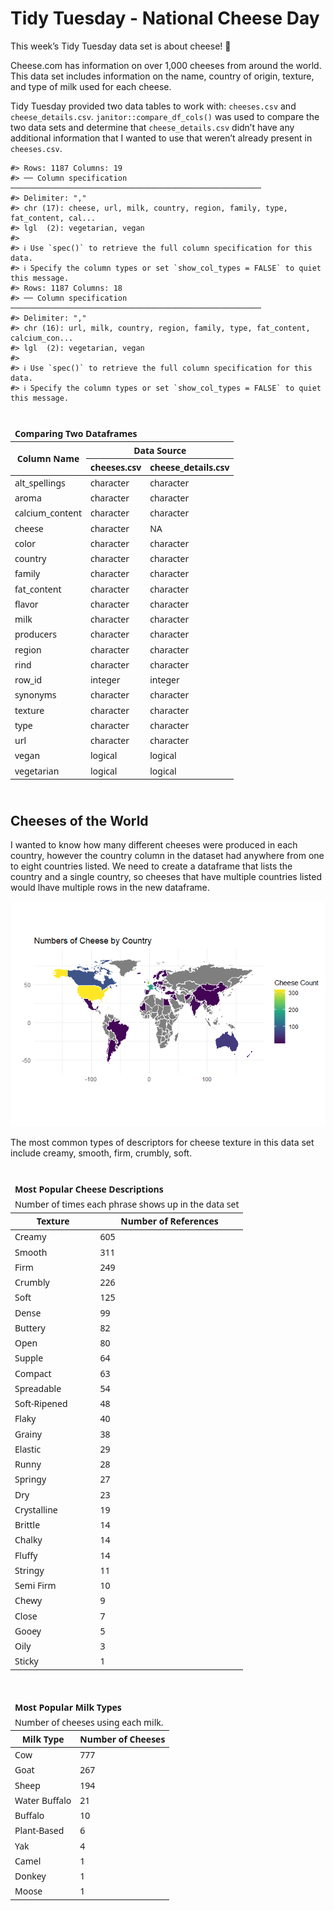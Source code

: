 
<!-- README.md is generated from README.Rmd. Please edit that file -->

# Tidy Tuesday - National Cheese Day

<!-- badges: start -->
<!-- badges: end -->

This week’s Tidy Tuesday data set is about cheese! 🧀

Cheese.com has information on over 1,000 cheeses from around the world.
This data set includes information on the name, country of origin,
texture, and type of milk used for each cheese.

Tidy Tuesday provided two data tables to work with: `cheeses.csv` and
`cheese_details.csv`. `janitor::compare_df_cols()` was used to compare
the two data sets and determine that `cheese_details.csv` didn’t have
any additional information that I wanted to use that weren’t already
present in `cheeses.csv`.

    #> Rows: 1187 Columns: 19
    #> ── Column specification ────────────────────────────────────────────────────────
    #> Delimiter: ","
    #> chr (17): cheese, url, milk, country, region, family, type, fat_content, cal...
    #> lgl  (2): vegetarian, vegan
    #> 
    #> ℹ Use `spec()` to retrieve the full column specification for this data.
    #> ℹ Specify the column types or set `show_col_types = FALSE` to quiet this message.
    #> Rows: 1187 Columns: 18
    #> ── Column specification ────────────────────────────────────────────────────────
    #> Delimiter: ","
    #> chr (16): url, milk, country, region, family, type, fat_content, calcium_con...
    #> lgl  (2): vegetarian, vegan
    #> 
    #> ℹ Use `spec()` to retrieve the full column specification for this data.
    #> ℹ Specify the column types or set `show_col_types = FALSE` to quiet this message.

<div id="cexurmzsrz" style="padding-left:0px;padding-right:0px;padding-top:10px;padding-bottom:10px;overflow-x:auto;overflow-y:auto;width:auto;height:auto;">
<style>#cexurmzsrz table {
  font-family: system-ui, 'Segoe UI', Roboto, Helvetica, Arial, sans-serif, 'Apple Color Emoji', 'Segoe UI Emoji', 'Segoe UI Symbol', 'Noto Color Emoji';
  -webkit-font-smoothing: antialiased;
  -moz-osx-font-smoothing: grayscale;
}
&#10;#cexurmzsrz thead, #cexurmzsrz tbody, #cexurmzsrz tfoot, #cexurmzsrz tr, #cexurmzsrz td, #cexurmzsrz th {
  border-style: none;
}
&#10;#cexurmzsrz p {
  margin: 0;
  padding: 0;
}
&#10;#cexurmzsrz .gt_table {
  display: table;
  border-collapse: collapse;
  line-height: normal;
  margin-left: auto;
  margin-right: auto;
  color: #333333;
  font-size: 16px;
  font-weight: normal;
  font-style: normal;
  background-color: #FFFFFF;
  width: auto;
  border-top-style: solid;
  border-top-width: 2px;
  border-top-color: #A8A8A8;
  border-right-style: none;
  border-right-width: 2px;
  border-right-color: #D3D3D3;
  border-bottom-style: solid;
  border-bottom-width: 2px;
  border-bottom-color: #A8A8A8;
  border-left-style: none;
  border-left-width: 2px;
  border-left-color: #D3D3D3;
}
&#10;#cexurmzsrz .gt_caption {
  padding-top: 4px;
  padding-bottom: 4px;
}
&#10;#cexurmzsrz .gt_title {
  color: #333333;
  font-size: 125%;
  font-weight: initial;
  padding-top: 4px;
  padding-bottom: 4px;
  padding-left: 5px;
  padding-right: 5px;
  border-bottom-color: #FFFFFF;
  border-bottom-width: 0;
}
&#10;#cexurmzsrz .gt_subtitle {
  color: #333333;
  font-size: 85%;
  font-weight: initial;
  padding-top: 3px;
  padding-bottom: 5px;
  padding-left: 5px;
  padding-right: 5px;
  border-top-color: #FFFFFF;
  border-top-width: 0;
}
&#10;#cexurmzsrz .gt_heading {
  background-color: #FFFFFF;
  text-align: center;
  border-bottom-color: #FFFFFF;
  border-left-style: none;
  border-left-width: 1px;
  border-left-color: #D3D3D3;
  border-right-style: none;
  border-right-width: 1px;
  border-right-color: #D3D3D3;
}
&#10;#cexurmzsrz .gt_bottom_border {
  border-bottom-style: solid;
  border-bottom-width: 2px;
  border-bottom-color: #D3D3D3;
}
&#10;#cexurmzsrz .gt_col_headings {
  border-top-style: solid;
  border-top-width: 2px;
  border-top-color: #D3D3D3;
  border-bottom-style: solid;
  border-bottom-width: 2px;
  border-bottom-color: #D3D3D3;
  border-left-style: none;
  border-left-width: 1px;
  border-left-color: #D3D3D3;
  border-right-style: none;
  border-right-width: 1px;
  border-right-color: #D3D3D3;
}
&#10;#cexurmzsrz .gt_col_heading {
  color: #333333;
  background-color: #FFFFFF;
  font-size: 100%;
  font-weight: normal;
  text-transform: inherit;
  border-left-style: none;
  border-left-width: 1px;
  border-left-color: #D3D3D3;
  border-right-style: none;
  border-right-width: 1px;
  border-right-color: #D3D3D3;
  vertical-align: bottom;
  padding-top: 5px;
  padding-bottom: 6px;
  padding-left: 5px;
  padding-right: 5px;
  overflow-x: hidden;
}
&#10;#cexurmzsrz .gt_column_spanner_outer {
  color: #333333;
  background-color: #FFFFFF;
  font-size: 100%;
  font-weight: normal;
  text-transform: inherit;
  padding-top: 0;
  padding-bottom: 0;
  padding-left: 4px;
  padding-right: 4px;
}
&#10;#cexurmzsrz .gt_column_spanner_outer:first-child {
  padding-left: 0;
}
&#10;#cexurmzsrz .gt_column_spanner_outer:last-child {
  padding-right: 0;
}
&#10;#cexurmzsrz .gt_column_spanner {
  border-bottom-style: solid;
  border-bottom-width: 2px;
  border-bottom-color: #D3D3D3;
  vertical-align: bottom;
  padding-top: 5px;
  padding-bottom: 5px;
  overflow-x: hidden;
  display: inline-block;
  width: 100%;
}
&#10;#cexurmzsrz .gt_spanner_row {
  border-bottom-style: hidden;
}
&#10;#cexurmzsrz .gt_group_heading {
  padding-top: 8px;
  padding-bottom: 8px;
  padding-left: 5px;
  padding-right: 5px;
  color: #333333;
  background-color: #FFFFFF;
  font-size: 100%;
  font-weight: initial;
  text-transform: inherit;
  border-top-style: solid;
  border-top-width: 2px;
  border-top-color: #D3D3D3;
  border-bottom-style: solid;
  border-bottom-width: 2px;
  border-bottom-color: #D3D3D3;
  border-left-style: none;
  border-left-width: 1px;
  border-left-color: #D3D3D3;
  border-right-style: none;
  border-right-width: 1px;
  border-right-color: #D3D3D3;
  vertical-align: middle;
  text-align: left;
}
&#10;#cexurmzsrz .gt_empty_group_heading {
  padding: 0.5px;
  color: #333333;
  background-color: #FFFFFF;
  font-size: 100%;
  font-weight: initial;
  border-top-style: solid;
  border-top-width: 2px;
  border-top-color: #D3D3D3;
  border-bottom-style: solid;
  border-bottom-width: 2px;
  border-bottom-color: #D3D3D3;
  vertical-align: middle;
}
&#10;#cexurmzsrz .gt_from_md > :first-child {
  margin-top: 0;
}
&#10;#cexurmzsrz .gt_from_md > :last-child {
  margin-bottom: 0;
}
&#10;#cexurmzsrz .gt_row {
  padding-top: 8px;
  padding-bottom: 8px;
  padding-left: 5px;
  padding-right: 5px;
  margin: 10px;
  border-top-style: solid;
  border-top-width: 1px;
  border-top-color: #D3D3D3;
  border-left-style: none;
  border-left-width: 1px;
  border-left-color: #D3D3D3;
  border-right-style: none;
  border-right-width: 1px;
  border-right-color: #D3D3D3;
  vertical-align: middle;
  overflow-x: hidden;
}
&#10;#cexurmzsrz .gt_stub {
  color: #333333;
  background-color: #FFFFFF;
  font-size: 100%;
  font-weight: initial;
  text-transform: inherit;
  border-right-style: solid;
  border-right-width: 2px;
  border-right-color: #D3D3D3;
  padding-left: 5px;
  padding-right: 5px;
}
&#10;#cexurmzsrz .gt_stub_row_group {
  color: #333333;
  background-color: #FFFFFF;
  font-size: 100%;
  font-weight: initial;
  text-transform: inherit;
  border-right-style: solid;
  border-right-width: 2px;
  border-right-color: #D3D3D3;
  padding-left: 5px;
  padding-right: 5px;
  vertical-align: top;
}
&#10;#cexurmzsrz .gt_row_group_first td {
  border-top-width: 2px;
}
&#10;#cexurmzsrz .gt_row_group_first th {
  border-top-width: 2px;
}
&#10;#cexurmzsrz .gt_summary_row {
  color: #333333;
  background-color: #FFFFFF;
  text-transform: inherit;
  padding-top: 8px;
  padding-bottom: 8px;
  padding-left: 5px;
  padding-right: 5px;
}
&#10;#cexurmzsrz .gt_first_summary_row {
  border-top-style: solid;
  border-top-color: #D3D3D3;
}
&#10;#cexurmzsrz .gt_first_summary_row.thick {
  border-top-width: 2px;
}
&#10;#cexurmzsrz .gt_last_summary_row {
  padding-top: 8px;
  padding-bottom: 8px;
  padding-left: 5px;
  padding-right: 5px;
  border-bottom-style: solid;
  border-bottom-width: 2px;
  border-bottom-color: #D3D3D3;
}
&#10;#cexurmzsrz .gt_grand_summary_row {
  color: #333333;
  background-color: #FFFFFF;
  text-transform: inherit;
  padding-top: 8px;
  padding-bottom: 8px;
  padding-left: 5px;
  padding-right: 5px;
}
&#10;#cexurmzsrz .gt_first_grand_summary_row {
  padding-top: 8px;
  padding-bottom: 8px;
  padding-left: 5px;
  padding-right: 5px;
  border-top-style: double;
  border-top-width: 6px;
  border-top-color: #D3D3D3;
}
&#10;#cexurmzsrz .gt_last_grand_summary_row_top {
  padding-top: 8px;
  padding-bottom: 8px;
  padding-left: 5px;
  padding-right: 5px;
  border-bottom-style: double;
  border-bottom-width: 6px;
  border-bottom-color: #D3D3D3;
}
&#10;#cexurmzsrz .gt_striped {
  background-color: rgba(128, 128, 128, 0.05);
}
&#10;#cexurmzsrz .gt_table_body {
  border-top-style: solid;
  border-top-width: 2px;
  border-top-color: #D3D3D3;
  border-bottom-style: solid;
  border-bottom-width: 2px;
  border-bottom-color: #D3D3D3;
}
&#10;#cexurmzsrz .gt_footnotes {
  color: #333333;
  background-color: #FFFFFF;
  border-bottom-style: none;
  border-bottom-width: 2px;
  border-bottom-color: #D3D3D3;
  border-left-style: none;
  border-left-width: 2px;
  border-left-color: #D3D3D3;
  border-right-style: none;
  border-right-width: 2px;
  border-right-color: #D3D3D3;
}
&#10;#cexurmzsrz .gt_footnote {
  margin: 0px;
  font-size: 90%;
  padding-top: 4px;
  padding-bottom: 4px;
  padding-left: 5px;
  padding-right: 5px;
}
&#10;#cexurmzsrz .gt_sourcenotes {
  color: #333333;
  background-color: #FFFFFF;
  border-bottom-style: none;
  border-bottom-width: 2px;
  border-bottom-color: #D3D3D3;
  border-left-style: none;
  border-left-width: 2px;
  border-left-color: #D3D3D3;
  border-right-style: none;
  border-right-width: 2px;
  border-right-color: #D3D3D3;
}
&#10;#cexurmzsrz .gt_sourcenote {
  font-size: 90%;
  padding-top: 4px;
  padding-bottom: 4px;
  padding-left: 5px;
  padding-right: 5px;
}
&#10;#cexurmzsrz .gt_left {
  text-align: left;
}
&#10;#cexurmzsrz .gt_center {
  text-align: center;
}
&#10;#cexurmzsrz .gt_right {
  text-align: right;
  font-variant-numeric: tabular-nums;
}
&#10;#cexurmzsrz .gt_font_normal {
  font-weight: normal;
}
&#10;#cexurmzsrz .gt_font_bold {
  font-weight: bold;
}
&#10;#cexurmzsrz .gt_font_italic {
  font-style: italic;
}
&#10;#cexurmzsrz .gt_super {
  font-size: 65%;
}
&#10;#cexurmzsrz .gt_footnote_marks {
  font-size: 75%;
  vertical-align: 0.4em;
  position: initial;
}
&#10;#cexurmzsrz .gt_asterisk {
  font-size: 100%;
  vertical-align: 0;
}
&#10;#cexurmzsrz .gt_indent_1 {
  text-indent: 5px;
}
&#10;#cexurmzsrz .gt_indent_2 {
  text-indent: 10px;
}
&#10;#cexurmzsrz .gt_indent_3 {
  text-indent: 15px;
}
&#10;#cexurmzsrz .gt_indent_4 {
  text-indent: 20px;
}
&#10;#cexurmzsrz .gt_indent_5 {
  text-indent: 25px;
}
</style>
<table class="gt_table" data-quarto-disable-processing="false" data-quarto-bootstrap="false">
  <thead>
    <tr class="gt_heading">
      <td colspan="3" class="gt_heading gt_title gt_font_normal gt_bottom_border" style><strong>Comparing Two Dataframes</strong></td>
    </tr>
    &#10;    <tr class="gt_col_headings gt_spanner_row">
      <th class="gt_col_heading gt_columns_bottom_border gt_left" rowspan="2" colspan="1" scope="col" id="Column Name">Column Name</th>
      <th class="gt_center gt_columns_top_border gt_column_spanner_outer" rowspan="1" colspan="2" scope="colgroup" id="Data Source">
        <span class="gt_column_spanner">Data Source</span>
      </th>
    </tr>
    <tr class="gt_col_headings">
      <th class="gt_col_heading gt_columns_bottom_border gt_left" rowspan="1" colspan="1" scope="col" id="cheeses.csv">cheeses.csv</th>
      <th class="gt_col_heading gt_columns_bottom_border gt_left" rowspan="1" colspan="1" scope="col" id="cheese_details.csv">cheese_details.csv</th>
    </tr>
  </thead>
  <tbody class="gt_table_body">
    <tr><td headers="column_name" class="gt_row gt_left">alt_spellings</td>
<td headers="raw_cheese" class="gt_row gt_left">character</td>
<td headers="raw_cheese_details" class="gt_row gt_left">character</td></tr>
    <tr><td headers="column_name" class="gt_row gt_left">aroma</td>
<td headers="raw_cheese" class="gt_row gt_left">character</td>
<td headers="raw_cheese_details" class="gt_row gt_left">character</td></tr>
    <tr><td headers="column_name" class="gt_row gt_left">calcium_content</td>
<td headers="raw_cheese" class="gt_row gt_left">character</td>
<td headers="raw_cheese_details" class="gt_row gt_left">character</td></tr>
    <tr><td headers="column_name" class="gt_row gt_left">cheese</td>
<td headers="raw_cheese" class="gt_row gt_left">character</td>
<td headers="raw_cheese_details" class="gt_row gt_left">NA</td></tr>
    <tr><td headers="column_name" class="gt_row gt_left">color</td>
<td headers="raw_cheese" class="gt_row gt_left">character</td>
<td headers="raw_cheese_details" class="gt_row gt_left">character</td></tr>
    <tr><td headers="column_name" class="gt_row gt_left">country</td>
<td headers="raw_cheese" class="gt_row gt_left">character</td>
<td headers="raw_cheese_details" class="gt_row gt_left">character</td></tr>
    <tr><td headers="column_name" class="gt_row gt_left">family</td>
<td headers="raw_cheese" class="gt_row gt_left">character</td>
<td headers="raw_cheese_details" class="gt_row gt_left">character</td></tr>
    <tr><td headers="column_name" class="gt_row gt_left">fat_content</td>
<td headers="raw_cheese" class="gt_row gt_left">character</td>
<td headers="raw_cheese_details" class="gt_row gt_left">character</td></tr>
    <tr><td headers="column_name" class="gt_row gt_left">flavor</td>
<td headers="raw_cheese" class="gt_row gt_left">character</td>
<td headers="raw_cheese_details" class="gt_row gt_left">character</td></tr>
    <tr><td headers="column_name" class="gt_row gt_left">milk</td>
<td headers="raw_cheese" class="gt_row gt_left">character</td>
<td headers="raw_cheese_details" class="gt_row gt_left">character</td></tr>
    <tr><td headers="column_name" class="gt_row gt_left">producers</td>
<td headers="raw_cheese" class="gt_row gt_left">character</td>
<td headers="raw_cheese_details" class="gt_row gt_left">character</td></tr>
    <tr><td headers="column_name" class="gt_row gt_left">region</td>
<td headers="raw_cheese" class="gt_row gt_left">character</td>
<td headers="raw_cheese_details" class="gt_row gt_left">character</td></tr>
    <tr><td headers="column_name" class="gt_row gt_left">rind</td>
<td headers="raw_cheese" class="gt_row gt_left">character</td>
<td headers="raw_cheese_details" class="gt_row gt_left">character</td></tr>
    <tr><td headers="column_name" class="gt_row gt_left">row_id</td>
<td headers="raw_cheese" class="gt_row gt_left">integer</td>
<td headers="raw_cheese_details" class="gt_row gt_left">integer</td></tr>
    <tr><td headers="column_name" class="gt_row gt_left">synonyms</td>
<td headers="raw_cheese" class="gt_row gt_left">character</td>
<td headers="raw_cheese_details" class="gt_row gt_left">character</td></tr>
    <tr><td headers="column_name" class="gt_row gt_left">texture</td>
<td headers="raw_cheese" class="gt_row gt_left">character</td>
<td headers="raw_cheese_details" class="gt_row gt_left">character</td></tr>
    <tr><td headers="column_name" class="gt_row gt_left">type</td>
<td headers="raw_cheese" class="gt_row gt_left">character</td>
<td headers="raw_cheese_details" class="gt_row gt_left">character</td></tr>
    <tr><td headers="column_name" class="gt_row gt_left">url</td>
<td headers="raw_cheese" class="gt_row gt_left">character</td>
<td headers="raw_cheese_details" class="gt_row gt_left">character</td></tr>
    <tr><td headers="column_name" class="gt_row gt_left">vegan</td>
<td headers="raw_cheese" class="gt_row gt_left">logical</td>
<td headers="raw_cheese_details" class="gt_row gt_left">logical</td></tr>
    <tr><td headers="column_name" class="gt_row gt_left">vegetarian</td>
<td headers="raw_cheese" class="gt_row gt_left">logical</td>
<td headers="raw_cheese_details" class="gt_row gt_left">logical</td></tr>
  </tbody>
  &#10;  
</table>
</div>

## Cheeses of the World

I wanted to know how many different cheeses were produced in each
country, however the country column in the dataset had anywhere from one
to eight countries listed. We need to create a dataframe that lists the
country and a single country, so cheeses that have multiple countries
listed would lhave multiple rows in the new dataframe.

![](README_files/figure-gfm/cheese_map-1.png)<!-- -->

The most common types of descriptors for cheese texture in this data set
include creamy, smooth, firm, crumbly, soft.

<div id="kkfwahpdrv" style="padding-left:0px;padding-right:0px;padding-top:10px;padding-bottom:10px;overflow-x:auto;overflow-y:auto;width:auto;height:auto;">
<style>#kkfwahpdrv table {
  font-family: system-ui, 'Segoe UI', Roboto, Helvetica, Arial, sans-serif, 'Apple Color Emoji', 'Segoe UI Emoji', 'Segoe UI Symbol', 'Noto Color Emoji';
  -webkit-font-smoothing: antialiased;
  -moz-osx-font-smoothing: grayscale;
}
&#10;#kkfwahpdrv thead, #kkfwahpdrv tbody, #kkfwahpdrv tfoot, #kkfwahpdrv tr, #kkfwahpdrv td, #kkfwahpdrv th {
  border-style: none;
}
&#10;#kkfwahpdrv p {
  margin: 0;
  padding: 0;
}
&#10;#kkfwahpdrv .gt_table {
  display: table;
  border-collapse: collapse;
  line-height: normal;
  margin-left: auto;
  margin-right: auto;
  color: #333333;
  font-size: 16px;
  font-weight: normal;
  font-style: normal;
  background-color: #FFFFFF;
  width: auto;
  border-top-style: solid;
  border-top-width: 2px;
  border-top-color: #A8A8A8;
  border-right-style: none;
  border-right-width: 2px;
  border-right-color: #D3D3D3;
  border-bottom-style: solid;
  border-bottom-width: 2px;
  border-bottom-color: #A8A8A8;
  border-left-style: none;
  border-left-width: 2px;
  border-left-color: #D3D3D3;
}
&#10;#kkfwahpdrv .gt_caption {
  padding-top: 4px;
  padding-bottom: 4px;
}
&#10;#kkfwahpdrv .gt_title {
  color: #333333;
  font-size: 125%;
  font-weight: initial;
  padding-top: 4px;
  padding-bottom: 4px;
  padding-left: 5px;
  padding-right: 5px;
  border-bottom-color: #FFFFFF;
  border-bottom-width: 0;
}
&#10;#kkfwahpdrv .gt_subtitle {
  color: #333333;
  font-size: 85%;
  font-weight: initial;
  padding-top: 3px;
  padding-bottom: 5px;
  padding-left: 5px;
  padding-right: 5px;
  border-top-color: #FFFFFF;
  border-top-width: 0;
}
&#10;#kkfwahpdrv .gt_heading {
  background-color: #FFFFFF;
  text-align: center;
  border-bottom-color: #FFFFFF;
  border-left-style: none;
  border-left-width: 1px;
  border-left-color: #D3D3D3;
  border-right-style: none;
  border-right-width: 1px;
  border-right-color: #D3D3D3;
}
&#10;#kkfwahpdrv .gt_bottom_border {
  border-bottom-style: solid;
  border-bottom-width: 2px;
  border-bottom-color: #D3D3D3;
}
&#10;#kkfwahpdrv .gt_col_headings {
  border-top-style: solid;
  border-top-width: 2px;
  border-top-color: #D3D3D3;
  border-bottom-style: solid;
  border-bottom-width: 2px;
  border-bottom-color: #D3D3D3;
  border-left-style: none;
  border-left-width: 1px;
  border-left-color: #D3D3D3;
  border-right-style: none;
  border-right-width: 1px;
  border-right-color: #D3D3D3;
}
&#10;#kkfwahpdrv .gt_col_heading {
  color: #333333;
  background-color: #FFFFFF;
  font-size: 100%;
  font-weight: normal;
  text-transform: inherit;
  border-left-style: none;
  border-left-width: 1px;
  border-left-color: #D3D3D3;
  border-right-style: none;
  border-right-width: 1px;
  border-right-color: #D3D3D3;
  vertical-align: bottom;
  padding-top: 5px;
  padding-bottom: 6px;
  padding-left: 5px;
  padding-right: 5px;
  overflow-x: hidden;
}
&#10;#kkfwahpdrv .gt_column_spanner_outer {
  color: #333333;
  background-color: #FFFFFF;
  font-size: 100%;
  font-weight: normal;
  text-transform: inherit;
  padding-top: 0;
  padding-bottom: 0;
  padding-left: 4px;
  padding-right: 4px;
}
&#10;#kkfwahpdrv .gt_column_spanner_outer:first-child {
  padding-left: 0;
}
&#10;#kkfwahpdrv .gt_column_spanner_outer:last-child {
  padding-right: 0;
}
&#10;#kkfwahpdrv .gt_column_spanner {
  border-bottom-style: solid;
  border-bottom-width: 2px;
  border-bottom-color: #D3D3D3;
  vertical-align: bottom;
  padding-top: 5px;
  padding-bottom: 5px;
  overflow-x: hidden;
  display: inline-block;
  width: 100%;
}
&#10;#kkfwahpdrv .gt_spanner_row {
  border-bottom-style: hidden;
}
&#10;#kkfwahpdrv .gt_group_heading {
  padding-top: 8px;
  padding-bottom: 8px;
  padding-left: 5px;
  padding-right: 5px;
  color: #333333;
  background-color: #FFFFFF;
  font-size: 100%;
  font-weight: initial;
  text-transform: inherit;
  border-top-style: solid;
  border-top-width: 2px;
  border-top-color: #D3D3D3;
  border-bottom-style: solid;
  border-bottom-width: 2px;
  border-bottom-color: #D3D3D3;
  border-left-style: none;
  border-left-width: 1px;
  border-left-color: #D3D3D3;
  border-right-style: none;
  border-right-width: 1px;
  border-right-color: #D3D3D3;
  vertical-align: middle;
  text-align: left;
}
&#10;#kkfwahpdrv .gt_empty_group_heading {
  padding: 0.5px;
  color: #333333;
  background-color: #FFFFFF;
  font-size: 100%;
  font-weight: initial;
  border-top-style: solid;
  border-top-width: 2px;
  border-top-color: #D3D3D3;
  border-bottom-style: solid;
  border-bottom-width: 2px;
  border-bottom-color: #D3D3D3;
  vertical-align: middle;
}
&#10;#kkfwahpdrv .gt_from_md > :first-child {
  margin-top: 0;
}
&#10;#kkfwahpdrv .gt_from_md > :last-child {
  margin-bottom: 0;
}
&#10;#kkfwahpdrv .gt_row {
  padding-top: 8px;
  padding-bottom: 8px;
  padding-left: 5px;
  padding-right: 5px;
  margin: 10px;
  border-top-style: solid;
  border-top-width: 1px;
  border-top-color: #D3D3D3;
  border-left-style: none;
  border-left-width: 1px;
  border-left-color: #D3D3D3;
  border-right-style: none;
  border-right-width: 1px;
  border-right-color: #D3D3D3;
  vertical-align: middle;
  overflow-x: hidden;
}
&#10;#kkfwahpdrv .gt_stub {
  color: #333333;
  background-color: #FFFFFF;
  font-size: 100%;
  font-weight: initial;
  text-transform: inherit;
  border-right-style: solid;
  border-right-width: 2px;
  border-right-color: #D3D3D3;
  padding-left: 5px;
  padding-right: 5px;
}
&#10;#kkfwahpdrv .gt_stub_row_group {
  color: #333333;
  background-color: #FFFFFF;
  font-size: 100%;
  font-weight: initial;
  text-transform: inherit;
  border-right-style: solid;
  border-right-width: 2px;
  border-right-color: #D3D3D3;
  padding-left: 5px;
  padding-right: 5px;
  vertical-align: top;
}
&#10;#kkfwahpdrv .gt_row_group_first td {
  border-top-width: 2px;
}
&#10;#kkfwahpdrv .gt_row_group_first th {
  border-top-width: 2px;
}
&#10;#kkfwahpdrv .gt_summary_row {
  color: #333333;
  background-color: #FFFFFF;
  text-transform: inherit;
  padding-top: 8px;
  padding-bottom: 8px;
  padding-left: 5px;
  padding-right: 5px;
}
&#10;#kkfwahpdrv .gt_first_summary_row {
  border-top-style: solid;
  border-top-color: #D3D3D3;
}
&#10;#kkfwahpdrv .gt_first_summary_row.thick {
  border-top-width: 2px;
}
&#10;#kkfwahpdrv .gt_last_summary_row {
  padding-top: 8px;
  padding-bottom: 8px;
  padding-left: 5px;
  padding-right: 5px;
  border-bottom-style: solid;
  border-bottom-width: 2px;
  border-bottom-color: #D3D3D3;
}
&#10;#kkfwahpdrv .gt_grand_summary_row {
  color: #333333;
  background-color: #FFFFFF;
  text-transform: inherit;
  padding-top: 8px;
  padding-bottom: 8px;
  padding-left: 5px;
  padding-right: 5px;
}
&#10;#kkfwahpdrv .gt_first_grand_summary_row {
  padding-top: 8px;
  padding-bottom: 8px;
  padding-left: 5px;
  padding-right: 5px;
  border-top-style: double;
  border-top-width: 6px;
  border-top-color: #D3D3D3;
}
&#10;#kkfwahpdrv .gt_last_grand_summary_row_top {
  padding-top: 8px;
  padding-bottom: 8px;
  padding-left: 5px;
  padding-right: 5px;
  border-bottom-style: double;
  border-bottom-width: 6px;
  border-bottom-color: #D3D3D3;
}
&#10;#kkfwahpdrv .gt_striped {
  background-color: rgba(128, 128, 128, 0.05);
}
&#10;#kkfwahpdrv .gt_table_body {
  border-top-style: solid;
  border-top-width: 2px;
  border-top-color: #D3D3D3;
  border-bottom-style: solid;
  border-bottom-width: 2px;
  border-bottom-color: #D3D3D3;
}
&#10;#kkfwahpdrv .gt_footnotes {
  color: #333333;
  background-color: #FFFFFF;
  border-bottom-style: none;
  border-bottom-width: 2px;
  border-bottom-color: #D3D3D3;
  border-left-style: none;
  border-left-width: 2px;
  border-left-color: #D3D3D3;
  border-right-style: none;
  border-right-width: 2px;
  border-right-color: #D3D3D3;
}
&#10;#kkfwahpdrv .gt_footnote {
  margin: 0px;
  font-size: 90%;
  padding-top: 4px;
  padding-bottom: 4px;
  padding-left: 5px;
  padding-right: 5px;
}
&#10;#kkfwahpdrv .gt_sourcenotes {
  color: #333333;
  background-color: #FFFFFF;
  border-bottom-style: none;
  border-bottom-width: 2px;
  border-bottom-color: #D3D3D3;
  border-left-style: none;
  border-left-width: 2px;
  border-left-color: #D3D3D3;
  border-right-style: none;
  border-right-width: 2px;
  border-right-color: #D3D3D3;
}
&#10;#kkfwahpdrv .gt_sourcenote {
  font-size: 90%;
  padding-top: 4px;
  padding-bottom: 4px;
  padding-left: 5px;
  padding-right: 5px;
}
&#10;#kkfwahpdrv .gt_left {
  text-align: left;
}
&#10;#kkfwahpdrv .gt_center {
  text-align: center;
}
&#10;#kkfwahpdrv .gt_right {
  text-align: right;
  font-variant-numeric: tabular-nums;
}
&#10;#kkfwahpdrv .gt_font_normal {
  font-weight: normal;
}
&#10;#kkfwahpdrv .gt_font_bold {
  font-weight: bold;
}
&#10;#kkfwahpdrv .gt_font_italic {
  font-style: italic;
}
&#10;#kkfwahpdrv .gt_super {
  font-size: 65%;
}
&#10;#kkfwahpdrv .gt_footnote_marks {
  font-size: 75%;
  vertical-align: 0.4em;
  position: initial;
}
&#10;#kkfwahpdrv .gt_asterisk {
  font-size: 100%;
  vertical-align: 0;
}
&#10;#kkfwahpdrv .gt_indent_1 {
  text-indent: 5px;
}
&#10;#kkfwahpdrv .gt_indent_2 {
  text-indent: 10px;
}
&#10;#kkfwahpdrv .gt_indent_3 {
  text-indent: 15px;
}
&#10;#kkfwahpdrv .gt_indent_4 {
  text-indent: 20px;
}
&#10;#kkfwahpdrv .gt_indent_5 {
  text-indent: 25px;
}
</style>
<table class="gt_table" data-quarto-disable-processing="false" data-quarto-bootstrap="false">
  <thead>
    <tr class="gt_heading">
      <td colspan="2" class="gt_heading gt_title gt_font_normal" style><strong>Most Popular Cheese Descriptions</strong></td>
    </tr>
    <tr class="gt_heading">
      <td colspan="2" class="gt_heading gt_subtitle gt_font_normal gt_bottom_border" style>Number of times each phrase shows up in the data set</td>
    </tr>
    <tr class="gt_col_headings">
      <th class="gt_col_heading gt_columns_bottom_border gt_left" rowspan="1" colspan="1" scope="col" id="Texture">Texture</th>
      <th class="gt_col_heading gt_columns_bottom_border gt_right" rowspan="1" colspan="1" scope="col" id="Number of References">Number of References</th>
    </tr>
  </thead>
  <tbody class="gt_table_body">
    <tr><td headers="texture" class="gt_row gt_left">Creamy</td>
<td headers="count" class="gt_row gt_right">605</td></tr>
    <tr><td headers="texture" class="gt_row gt_left">Smooth</td>
<td headers="count" class="gt_row gt_right">311</td></tr>
    <tr><td headers="texture" class="gt_row gt_left">Firm</td>
<td headers="count" class="gt_row gt_right">249</td></tr>
    <tr><td headers="texture" class="gt_row gt_left">Crumbly</td>
<td headers="count" class="gt_row gt_right">226</td></tr>
    <tr><td headers="texture" class="gt_row gt_left">Soft</td>
<td headers="count" class="gt_row gt_right">125</td></tr>
    <tr><td headers="texture" class="gt_row gt_left">Dense</td>
<td headers="count" class="gt_row gt_right">99</td></tr>
    <tr><td headers="texture" class="gt_row gt_left">Buttery</td>
<td headers="count" class="gt_row gt_right">82</td></tr>
    <tr><td headers="texture" class="gt_row gt_left">Open</td>
<td headers="count" class="gt_row gt_right">80</td></tr>
    <tr><td headers="texture" class="gt_row gt_left">Supple</td>
<td headers="count" class="gt_row gt_right">64</td></tr>
    <tr><td headers="texture" class="gt_row gt_left">Compact</td>
<td headers="count" class="gt_row gt_right">63</td></tr>
    <tr><td headers="texture" class="gt_row gt_left">Spreadable</td>
<td headers="count" class="gt_row gt_right">54</td></tr>
    <tr><td headers="texture" class="gt_row gt_left">Soft-Ripened</td>
<td headers="count" class="gt_row gt_right">48</td></tr>
    <tr><td headers="texture" class="gt_row gt_left">Flaky</td>
<td headers="count" class="gt_row gt_right">40</td></tr>
    <tr><td headers="texture" class="gt_row gt_left">Grainy</td>
<td headers="count" class="gt_row gt_right">38</td></tr>
    <tr><td headers="texture" class="gt_row gt_left">Elastic</td>
<td headers="count" class="gt_row gt_right">29</td></tr>
    <tr><td headers="texture" class="gt_row gt_left">Runny</td>
<td headers="count" class="gt_row gt_right">28</td></tr>
    <tr><td headers="texture" class="gt_row gt_left">Springy</td>
<td headers="count" class="gt_row gt_right">27</td></tr>
    <tr><td headers="texture" class="gt_row gt_left">Dry</td>
<td headers="count" class="gt_row gt_right">23</td></tr>
    <tr><td headers="texture" class="gt_row gt_left">Crystalline</td>
<td headers="count" class="gt_row gt_right">19</td></tr>
    <tr><td headers="texture" class="gt_row gt_left">Brittle</td>
<td headers="count" class="gt_row gt_right">14</td></tr>
    <tr><td headers="texture" class="gt_row gt_left">Chalky</td>
<td headers="count" class="gt_row gt_right">14</td></tr>
    <tr><td headers="texture" class="gt_row gt_left">Fluffy</td>
<td headers="count" class="gt_row gt_right">14</td></tr>
    <tr><td headers="texture" class="gt_row gt_left">Stringy</td>
<td headers="count" class="gt_row gt_right">11</td></tr>
    <tr><td headers="texture" class="gt_row gt_left">Semi Firm</td>
<td headers="count" class="gt_row gt_right">10</td></tr>
    <tr><td headers="texture" class="gt_row gt_left">Chewy</td>
<td headers="count" class="gt_row gt_right">9</td></tr>
    <tr><td headers="texture" class="gt_row gt_left">Close</td>
<td headers="count" class="gt_row gt_right">7</td></tr>
    <tr><td headers="texture" class="gt_row gt_left">Gooey</td>
<td headers="count" class="gt_row gt_right">5</td></tr>
    <tr><td headers="texture" class="gt_row gt_left">Oily</td>
<td headers="count" class="gt_row gt_right">3</td></tr>
    <tr><td headers="texture" class="gt_row gt_left">Sticky</td>
<td headers="count" class="gt_row gt_right">1</td></tr>
  </tbody>
  &#10;  
</table>
</div>
<div id="vhvufdnius" style="padding-left:0px;padding-right:0px;padding-top:10px;padding-bottom:10px;overflow-x:auto;overflow-y:auto;width:auto;height:auto;">
<style>#vhvufdnius table {
  font-family: system-ui, 'Segoe UI', Roboto, Helvetica, Arial, sans-serif, 'Apple Color Emoji', 'Segoe UI Emoji', 'Segoe UI Symbol', 'Noto Color Emoji';
  -webkit-font-smoothing: antialiased;
  -moz-osx-font-smoothing: grayscale;
}
&#10;#vhvufdnius thead, #vhvufdnius tbody, #vhvufdnius tfoot, #vhvufdnius tr, #vhvufdnius td, #vhvufdnius th {
  border-style: none;
}
&#10;#vhvufdnius p {
  margin: 0;
  padding: 0;
}
&#10;#vhvufdnius .gt_table {
  display: table;
  border-collapse: collapse;
  line-height: normal;
  margin-left: auto;
  margin-right: auto;
  color: #333333;
  font-size: 16px;
  font-weight: normal;
  font-style: normal;
  background-color: #FFFFFF;
  width: auto;
  border-top-style: solid;
  border-top-width: 2px;
  border-top-color: #A8A8A8;
  border-right-style: none;
  border-right-width: 2px;
  border-right-color: #D3D3D3;
  border-bottom-style: solid;
  border-bottom-width: 2px;
  border-bottom-color: #A8A8A8;
  border-left-style: none;
  border-left-width: 2px;
  border-left-color: #D3D3D3;
}
&#10;#vhvufdnius .gt_caption {
  padding-top: 4px;
  padding-bottom: 4px;
}
&#10;#vhvufdnius .gt_title {
  color: #333333;
  font-size: 125%;
  font-weight: initial;
  padding-top: 4px;
  padding-bottom: 4px;
  padding-left: 5px;
  padding-right: 5px;
  border-bottom-color: #FFFFFF;
  border-bottom-width: 0;
}
&#10;#vhvufdnius .gt_subtitle {
  color: #333333;
  font-size: 85%;
  font-weight: initial;
  padding-top: 3px;
  padding-bottom: 5px;
  padding-left: 5px;
  padding-right: 5px;
  border-top-color: #FFFFFF;
  border-top-width: 0;
}
&#10;#vhvufdnius .gt_heading {
  background-color: #FFFFFF;
  text-align: center;
  border-bottom-color: #FFFFFF;
  border-left-style: none;
  border-left-width: 1px;
  border-left-color: #D3D3D3;
  border-right-style: none;
  border-right-width: 1px;
  border-right-color: #D3D3D3;
}
&#10;#vhvufdnius .gt_bottom_border {
  border-bottom-style: solid;
  border-bottom-width: 2px;
  border-bottom-color: #D3D3D3;
}
&#10;#vhvufdnius .gt_col_headings {
  border-top-style: solid;
  border-top-width: 2px;
  border-top-color: #D3D3D3;
  border-bottom-style: solid;
  border-bottom-width: 2px;
  border-bottom-color: #D3D3D3;
  border-left-style: none;
  border-left-width: 1px;
  border-left-color: #D3D3D3;
  border-right-style: none;
  border-right-width: 1px;
  border-right-color: #D3D3D3;
}
&#10;#vhvufdnius .gt_col_heading {
  color: #333333;
  background-color: #FFFFFF;
  font-size: 100%;
  font-weight: normal;
  text-transform: inherit;
  border-left-style: none;
  border-left-width: 1px;
  border-left-color: #D3D3D3;
  border-right-style: none;
  border-right-width: 1px;
  border-right-color: #D3D3D3;
  vertical-align: bottom;
  padding-top: 5px;
  padding-bottom: 6px;
  padding-left: 5px;
  padding-right: 5px;
  overflow-x: hidden;
}
&#10;#vhvufdnius .gt_column_spanner_outer {
  color: #333333;
  background-color: #FFFFFF;
  font-size: 100%;
  font-weight: normal;
  text-transform: inherit;
  padding-top: 0;
  padding-bottom: 0;
  padding-left: 4px;
  padding-right: 4px;
}
&#10;#vhvufdnius .gt_column_spanner_outer:first-child {
  padding-left: 0;
}
&#10;#vhvufdnius .gt_column_spanner_outer:last-child {
  padding-right: 0;
}
&#10;#vhvufdnius .gt_column_spanner {
  border-bottom-style: solid;
  border-bottom-width: 2px;
  border-bottom-color: #D3D3D3;
  vertical-align: bottom;
  padding-top: 5px;
  padding-bottom: 5px;
  overflow-x: hidden;
  display: inline-block;
  width: 100%;
}
&#10;#vhvufdnius .gt_spanner_row {
  border-bottom-style: hidden;
}
&#10;#vhvufdnius .gt_group_heading {
  padding-top: 8px;
  padding-bottom: 8px;
  padding-left: 5px;
  padding-right: 5px;
  color: #333333;
  background-color: #FFFFFF;
  font-size: 100%;
  font-weight: initial;
  text-transform: inherit;
  border-top-style: solid;
  border-top-width: 2px;
  border-top-color: #D3D3D3;
  border-bottom-style: solid;
  border-bottom-width: 2px;
  border-bottom-color: #D3D3D3;
  border-left-style: none;
  border-left-width: 1px;
  border-left-color: #D3D3D3;
  border-right-style: none;
  border-right-width: 1px;
  border-right-color: #D3D3D3;
  vertical-align: middle;
  text-align: left;
}
&#10;#vhvufdnius .gt_empty_group_heading {
  padding: 0.5px;
  color: #333333;
  background-color: #FFFFFF;
  font-size: 100%;
  font-weight: initial;
  border-top-style: solid;
  border-top-width: 2px;
  border-top-color: #D3D3D3;
  border-bottom-style: solid;
  border-bottom-width: 2px;
  border-bottom-color: #D3D3D3;
  vertical-align: middle;
}
&#10;#vhvufdnius .gt_from_md > :first-child {
  margin-top: 0;
}
&#10;#vhvufdnius .gt_from_md > :last-child {
  margin-bottom: 0;
}
&#10;#vhvufdnius .gt_row {
  padding-top: 8px;
  padding-bottom: 8px;
  padding-left: 5px;
  padding-right: 5px;
  margin: 10px;
  border-top-style: solid;
  border-top-width: 1px;
  border-top-color: #D3D3D3;
  border-left-style: none;
  border-left-width: 1px;
  border-left-color: #D3D3D3;
  border-right-style: none;
  border-right-width: 1px;
  border-right-color: #D3D3D3;
  vertical-align: middle;
  overflow-x: hidden;
}
&#10;#vhvufdnius .gt_stub {
  color: #333333;
  background-color: #FFFFFF;
  font-size: 100%;
  font-weight: initial;
  text-transform: inherit;
  border-right-style: solid;
  border-right-width: 2px;
  border-right-color: #D3D3D3;
  padding-left: 5px;
  padding-right: 5px;
}
&#10;#vhvufdnius .gt_stub_row_group {
  color: #333333;
  background-color: #FFFFFF;
  font-size: 100%;
  font-weight: initial;
  text-transform: inherit;
  border-right-style: solid;
  border-right-width: 2px;
  border-right-color: #D3D3D3;
  padding-left: 5px;
  padding-right: 5px;
  vertical-align: top;
}
&#10;#vhvufdnius .gt_row_group_first td {
  border-top-width: 2px;
}
&#10;#vhvufdnius .gt_row_group_first th {
  border-top-width: 2px;
}
&#10;#vhvufdnius .gt_summary_row {
  color: #333333;
  background-color: #FFFFFF;
  text-transform: inherit;
  padding-top: 8px;
  padding-bottom: 8px;
  padding-left: 5px;
  padding-right: 5px;
}
&#10;#vhvufdnius .gt_first_summary_row {
  border-top-style: solid;
  border-top-color: #D3D3D3;
}
&#10;#vhvufdnius .gt_first_summary_row.thick {
  border-top-width: 2px;
}
&#10;#vhvufdnius .gt_last_summary_row {
  padding-top: 8px;
  padding-bottom: 8px;
  padding-left: 5px;
  padding-right: 5px;
  border-bottom-style: solid;
  border-bottom-width: 2px;
  border-bottom-color: #D3D3D3;
}
&#10;#vhvufdnius .gt_grand_summary_row {
  color: #333333;
  background-color: #FFFFFF;
  text-transform: inherit;
  padding-top: 8px;
  padding-bottom: 8px;
  padding-left: 5px;
  padding-right: 5px;
}
&#10;#vhvufdnius .gt_first_grand_summary_row {
  padding-top: 8px;
  padding-bottom: 8px;
  padding-left: 5px;
  padding-right: 5px;
  border-top-style: double;
  border-top-width: 6px;
  border-top-color: #D3D3D3;
}
&#10;#vhvufdnius .gt_last_grand_summary_row_top {
  padding-top: 8px;
  padding-bottom: 8px;
  padding-left: 5px;
  padding-right: 5px;
  border-bottom-style: double;
  border-bottom-width: 6px;
  border-bottom-color: #D3D3D3;
}
&#10;#vhvufdnius .gt_striped {
  background-color: rgba(128, 128, 128, 0.05);
}
&#10;#vhvufdnius .gt_table_body {
  border-top-style: solid;
  border-top-width: 2px;
  border-top-color: #D3D3D3;
  border-bottom-style: solid;
  border-bottom-width: 2px;
  border-bottom-color: #D3D3D3;
}
&#10;#vhvufdnius .gt_footnotes {
  color: #333333;
  background-color: #FFFFFF;
  border-bottom-style: none;
  border-bottom-width: 2px;
  border-bottom-color: #D3D3D3;
  border-left-style: none;
  border-left-width: 2px;
  border-left-color: #D3D3D3;
  border-right-style: none;
  border-right-width: 2px;
  border-right-color: #D3D3D3;
}
&#10;#vhvufdnius .gt_footnote {
  margin: 0px;
  font-size: 90%;
  padding-top: 4px;
  padding-bottom: 4px;
  padding-left: 5px;
  padding-right: 5px;
}
&#10;#vhvufdnius .gt_sourcenotes {
  color: #333333;
  background-color: #FFFFFF;
  border-bottom-style: none;
  border-bottom-width: 2px;
  border-bottom-color: #D3D3D3;
  border-left-style: none;
  border-left-width: 2px;
  border-left-color: #D3D3D3;
  border-right-style: none;
  border-right-width: 2px;
  border-right-color: #D3D3D3;
}
&#10;#vhvufdnius .gt_sourcenote {
  font-size: 90%;
  padding-top: 4px;
  padding-bottom: 4px;
  padding-left: 5px;
  padding-right: 5px;
}
&#10;#vhvufdnius .gt_left {
  text-align: left;
}
&#10;#vhvufdnius .gt_center {
  text-align: center;
}
&#10;#vhvufdnius .gt_right {
  text-align: right;
  font-variant-numeric: tabular-nums;
}
&#10;#vhvufdnius .gt_font_normal {
  font-weight: normal;
}
&#10;#vhvufdnius .gt_font_bold {
  font-weight: bold;
}
&#10;#vhvufdnius .gt_font_italic {
  font-style: italic;
}
&#10;#vhvufdnius .gt_super {
  font-size: 65%;
}
&#10;#vhvufdnius .gt_footnote_marks {
  font-size: 75%;
  vertical-align: 0.4em;
  position: initial;
}
&#10;#vhvufdnius .gt_asterisk {
  font-size: 100%;
  vertical-align: 0;
}
&#10;#vhvufdnius .gt_indent_1 {
  text-indent: 5px;
}
&#10;#vhvufdnius .gt_indent_2 {
  text-indent: 10px;
}
&#10;#vhvufdnius .gt_indent_3 {
  text-indent: 15px;
}
&#10;#vhvufdnius .gt_indent_4 {
  text-indent: 20px;
}
&#10;#vhvufdnius .gt_indent_5 {
  text-indent: 25px;
}
</style>
<table class="gt_table" data-quarto-disable-processing="false" data-quarto-bootstrap="false">
  <thead>
    <tr class="gt_heading">
      <td colspan="2" class="gt_heading gt_title gt_font_normal" style><strong>Most Popular Milk Types</strong></td>
    </tr>
    <tr class="gt_heading">
      <td colspan="2" class="gt_heading gt_subtitle gt_font_normal gt_bottom_border" style>Number of cheeses using each milk.</td>
    </tr>
    <tr class="gt_col_headings">
      <th class="gt_col_heading gt_columns_bottom_border gt_left" rowspan="1" colspan="1" scope="col" id="Milk Type">Milk Type</th>
      <th class="gt_col_heading gt_columns_bottom_border gt_right" rowspan="1" colspan="1" scope="col" id="Number of Cheeses">Number of Cheeses</th>
    </tr>
  </thead>
  <tbody class="gt_table_body">
    <tr><td headers="milk" class="gt_row gt_left">Cow</td>
<td headers="count" class="gt_row gt_right">777</td></tr>
    <tr><td headers="milk" class="gt_row gt_left">Goat</td>
<td headers="count" class="gt_row gt_right">267</td></tr>
    <tr><td headers="milk" class="gt_row gt_left">Sheep</td>
<td headers="count" class="gt_row gt_right">194</td></tr>
    <tr><td headers="milk" class="gt_row gt_left">Water Buffalo</td>
<td headers="count" class="gt_row gt_right">21</td></tr>
    <tr><td headers="milk" class="gt_row gt_left">Buffalo</td>
<td headers="count" class="gt_row gt_right">10</td></tr>
    <tr><td headers="milk" class="gt_row gt_left">Plant-Based</td>
<td headers="count" class="gt_row gt_right">6</td></tr>
    <tr><td headers="milk" class="gt_row gt_left">Yak</td>
<td headers="count" class="gt_row gt_right">4</td></tr>
    <tr><td headers="milk" class="gt_row gt_left">Camel</td>
<td headers="count" class="gt_row gt_right">1</td></tr>
    <tr><td headers="milk" class="gt_row gt_left">Donkey</td>
<td headers="count" class="gt_row gt_right">1</td></tr>
    <tr><td headers="milk" class="gt_row gt_left">Moose</td>
<td headers="count" class="gt_row gt_right">1</td></tr>
  </tbody>
  &#10;  
</table>
</div>
